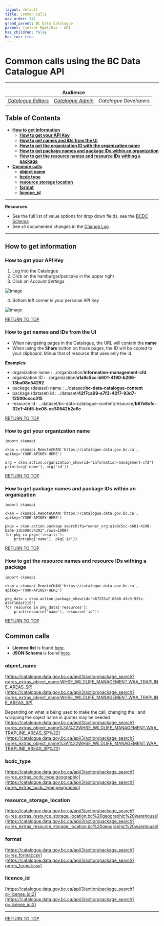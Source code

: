 ```yaml
---
layout: default
title: Common Calls
nav_order: 341
grand_parent: BC Data Catalogue
parent: Content Mgmt/Use - API
has_children: false
has_toc: true
---
```


# **Common calls using the BC Data Catalogue API**

-------------

||**Audience** | |
|:---:|:---:|:---:|
| [*Catalogue Editors*](../glossary.html#metadata_editor) | [*Catalogue Admin*](../glossary.html#metadata_admin) | *Catalogue Developers* |

## Table of Contents
+ [**How to get information**](#how-to-get-information)
    + [**How to get your API Key**](#how-to-get-your-api-key)
    + [**How to get names and IDs from the UI**](#how-to-get-names-and-ids-from-the-ui)
    + [**How to get the organization ID with the organization name**](#how-to-get-the-organization-id-with-the-organization-name)
    + [**How to get package names and package IDs within an organization**](#how-to-get-package-names-and-package-ids-within-an-organization)
    + [**How to get the resource names and resource IDs withing a package**](#how-to-get-the-resource-names-and-resource-ids-withing-a-package)
+ [**Common calls**](#common-calls)
    + [**object name**](#object_name)
    + [**bcdc type**](#bcdc_type)
    + [**resource storage location**](#resource_storage_location)
    + [**format**](#format)
    + [**licence_id**](#licence_id)

-----------------------
**Resources**
+ See the full list of value options for drop down fields, see the [BCDC Schema](https://catalogue.data.gov.bc.ca/api/3/action/scheming_dataset_schema_show?type=bcdc_dataset)
+ See all documented changes in the [Change Log](https://github.com/bcgov/ckan-ui/blob/master/pages/beta_schema_changes.md#application-resource-level-changes)

-----------------------
## How to get information

### How to get your API Key

1. Log into the Catalogue
1. Click on the hamburger/pancake in the upper right
1. Click on *Account Settings*

![image](images/account_settings_api_key_1.png)

4. Bottom left corner is your personal API Key

![image](images/account_settings_api_key_2.png)

[RETURN TO TOP][1]

### How to get names and IDs from the UI

+ When navigating pages in the Catalogue, the URL will contain the **name**
+ When using the **Share** button on those pages, the ID will be copied to your clipboard. Minus that of resource that uses only the id.

**Examples**:
 + organization name : ../organization/**information-management-cfd**
 + organization ID : ../organization/**a1a9c5cc-b601-4190-b206-13ba08c54292**
 + package (dataset) name : ../dataset/**bc-data-catalogue-content**
 + package (dataset) id : ../dataset/**42f7ca99-e7f3-40f7-93d7-f2500cccc315**
 + resource id : ...dataset/bc-data-catalogue-content/resource/**b67e8cfc-32c1-4fd5-be08-ce30542b2a6c**

 [RETURN TO TOP][1]

### How to get your organization name

```
import ckanapi

ckan = ckanapi.RemoteCKAN('https://catalogue.data.gov.bc.ca', apikey='YOUR-APIKEY-HERE')

org = ckan.action.organization_show(id="information-management-cfd")
print(org['name'], org['id'])
```

[RETURN TO TOP][1]

### How to get package names and package IDs within an organization
```
import ckanapi

ckan = ckanapi.RemoteCKAN('https://catalogue.data.gov.bc.ca', apikey='YOUR-APIKEY-HERE')

pkgs = ckan.action.package_search(fq="owner_org:a1a9c5cc-b601-4190-b206-13ba08c54292",rows=1000)
for pkg in pkgs['results']:
    print(pkg['name'], pkg['id'])

```

[RETURN TO TOP][1]

### How to get the resource names and resource IDs withing a package
```
import ckanapi

ckan = ckanapi.RemoteCKAN('https://catalogue.data.gov.bc.ca', apikey='YOUR-APIKEY-HERE')

pkg_data = ckan.action.package_show(id="b67255a7-8040-43c0-935c-d74f168af215")
for resource in pkg_data['resources']:
    print(resource['name'], resource['id'])
```

[RETURN TO TOP][1]

## Common calls

+ **Licence list** is found [here](https://licenses-bcdc.data.gov.bc.ca/bcdc_licenses.json).
+ **JSON Schema** is found [here](https://catalogue.data.gov.bc.ca/api/3/action/scheming_dataset_schema_show?type=bcdc_dataset).

### object_name
[https://catalogue.data.gov.bc.ca/api/3/action/package_search?q=res_extras_object_name:WHSE_WILDLIFE_MANAGEMENT.WAA_TRAPLINE_AREAS_SP](https://catalogue.data.gov.bc.ca/api/3/action/package_search?q=res_extras_object_name:WHSE_WILDLIFE_MANAGEMENT.WAA_TRAPLINE_AREAS_SP)

Depending on what is being used to make the call, changing the : and wrapping the object name in quotes may be needed
[https://catalogue.data.gov.bc.ca/api/3/action/package_search?q=res_extras_object_name%3A%22WHSE_WILDLIFE_MANAGEMENT.WAA_TRAPLINE_AREAS_SP%22](https://catalogue.data.gov.bc.ca/api/3/action/package_search?q=res_extras_object_name%3A%22WHSE_WILDLIFE_MANAGEMENT.WAA_TRAPLINE_AREAS_SP%22)


### bcdc_type
[https://catalogue.data.gov.bc.ca/api/3/action/package_search?q=res_extras_bcdc_type:geographic](https://catalogue.data.gov.bc.ca/api/3/action/package_search?q=res_extras_bcdc_type:geographic)

### resource_storage_location
[https://catalogue.data.gov.bc.ca/api/3/action/package_search?q=res_extras_resource_storage_location:bc%20geographic%20warehouse](https://catalogue.data.gov.bc.ca/api/3/action/package_search?q=res_extras_resource_storage_location:bc%20geographic%20warehouse)

### format
[https://catalogue.data.gov.bc.ca/api/3/action/package_search?q=res_format:csv](https://catalogue.data.gov.bc.ca/api/3/action/package_search?q=res_format:csv)

### licence_id
[https://catalogue.data.gov.bc.ca/api/3/action/package_search?q=license_id:2](https://catalogue.data.gov.bc.ca/api/3/action/package_search?q=license_id:2)


-------------------------------------------------------
[RETURN TO TOP][1]

[1]: #Common-calls-using-the-BC-Data-Catalogue-API